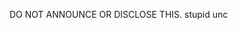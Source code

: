 DO NOT ANNOUNCE OR DISCLOSE THIS. stupid unc
<meta name="google-site-verification" content="xGMFmwNuHNqFoKyTTId5Y6AYXUhTafqZTfMr5Lmvo7w" />
